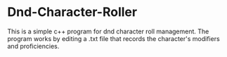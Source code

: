 # Dnd-Character-Roller
This is a simple c++ program for dnd character roll management. The program works by editing a .txt file that records the character's modifiers and proficiencies. 

